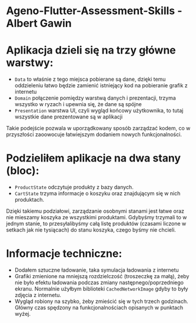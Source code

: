 # Ageno-Flutter-Assessment-Skills - Albert Gawin

# Aplikacja dzieli się na trzy główne warstwy:
- `Data` to właśnie z tego miejsca pobierane są dane, dzięki temu oddzieleniu łatwo będzie zamienić istniejący kod na pobieranie grafik z internetu
- `Domain` połączenie pomiędzy warstwą danych i prezentacji, trzyma wszystko w ryzach i upewnia się, że dane są spójne
- `Presentation` warstwa UI, czyli wygląd końcowy użytkownika, to tutaj wszystkie dane prezentowane są w aplikacji

Takie podejście pozwala w uporządkowany sposób zarządzać kodem, co w przyszłości zaoowocuje łatwiejszym dodaniem nowych funkcjonalności.


# Podzieliłem aplikacje na dwa stany (bloc): 
- `ProductState` odczytuje produkty z bazy danych.
- `CartState` trzyma informacje o koszyku oraz znajdującym się w nich produktach.

Dzięki takiemu podziałowi, zarządzanie osobnymi stanami jest łatwe oraz nie mieszamy koszyka ze wszystkimi produktami. Gdybyśmy trzymali to w jednym stanie, to przesyłalibyśmy całą listę produktów (czasami liczone w setkach jak nie tysiącach) do stanu koszyka, czego byśmy nie chcieli.


# Informacje techniczne:
- Dodałem sztuczne ładowanie, taka symulacja ładowania z internetu
- Grafiki zmienione na mniejszą rozdzielczość (troszeczkę za małą), żeby nie było efektu ładowania podczas zmiany następnego/poprzedniego ekranu. Normalnie użyłbym biblioteki `CachedNetworkImage` gdyby to były zdjęcia z internetu.
- Wygląd robiony na szybko, żeby zmieścić się w tych trzech godzinach. Główny czas spędzony na funkcjonalnościach opisanych w punktach wyżej.
